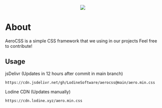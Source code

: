 <p align="center">

<img src="https://github.com/LodineSoftware/aerocss/assets/43351072/cf0f09d1-586d-4815-b1d3-7c78e85d0b8b">

</p>


# About
AeroCSS is a simple CSS framework that we using in our projects
Feel free to contribute!

## Usage
jsDelivr (Updates in 12 hours after commit in main branch)
```
https://cdn.jsdelivr.net/gh/LodineSoftware/aerocss@main/aero.min.css
```
Lodine CDN (Updates manually)
```
https://cdn.lodine.xyz/aero.min.css
```
